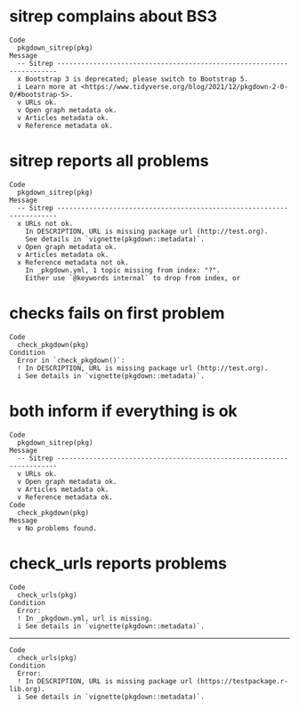 # sitrep complains about BS3

    Code
      pkgdown_sitrep(pkg)
    Message
      -- Sitrep ----------------------------------------------------------------------
      x Bootstrap 3 is deprecated; please switch to Bootstrap 5.
      i Learn more at <https://www.tidyverse.org/blog/2021/12/pkgdown-2-0-0/#bootstrap-5>.
      v URLs ok.
      v Open graph metadata ok.
      v Articles metadata ok.
      v Reference metadata ok.

# sitrep reports all problems

    Code
      pkgdown_sitrep(pkg)
    Message
      -- Sitrep ----------------------------------------------------------------------
      x URLs not ok.
        In DESCRIPTION, URL is missing package url (http://test.org).
        See details in `vignette(pkgdown::metadata)`.
      v Open graph metadata ok.
      v Articles metadata ok.
      x Reference metadata not ok.
        In _pkgdown.yml, 1 topic missing from index: "?".
        Either use `@keywords internal` to drop from index, or

# checks fails on first problem

    Code
      check_pkgdown(pkg)
    Condition
      Error in `check_pkgdown()`:
      ! In DESCRIPTION, URL is missing package url (http://test.org).
      i See details in `vignette(pkgdown::metadata)`.

# both inform if everything is ok

    Code
      pkgdown_sitrep(pkg)
    Message
      -- Sitrep ----------------------------------------------------------------------
      v URLs ok.
      v Open graph metadata ok.
      v Articles metadata ok.
      v Reference metadata ok.
    Code
      check_pkgdown(pkg)
    Message
      v No problems found.

# check_urls reports problems

    Code
      check_urls(pkg)
    Condition
      Error:
      ! In _pkgdown.yml, url is missing.
      i See details in `vignette(pkgdown::metadata)`.

---

    Code
      check_urls(pkg)
    Condition
      Error:
      ! In DESCRIPTION, URL is missing package url (https://testpackage.r-lib.org).
      i See details in `vignette(pkgdown::metadata)`.


